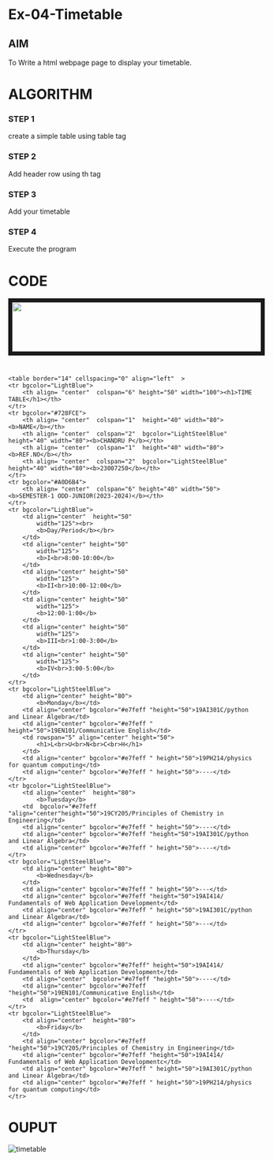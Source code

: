 # Ex-04-Timetable
## AIM
To Write a html webpage page to display your timetable.

# ALGORITHM
### STEP 1
create a simple table using table tag
### STEP 2
Add header row using th tag
### STEP 3
Add your timetable
### STEP 4
Execute the program

# CODE
<!DOCTYPE html>
<html>
    <head></head>
<body>
    <IMG src="C:\Users\admin\ODD2023-WT-Ex-03-Timetable\logo.png"
	height="100" width="788" align="center" border="8">
    <h1>     </h1>
  
    <table border="14" cellspacing="0" align="left"  >
    <tr bgcolor="LightBlue">
        <th align= "center"  colspan="6" height="50" width="100"><h1>TIME TABLE</h1></th>
    </tr>
    <tr bgcolor="#728FCE">
        <th align= "center"  colspan="1"  height="40" width="80"><b>NAME</b></th>
        <th align= "center"  colspan="2"  bgcolor="LightSteelBlue" height="40" width="80"><b>CHANDRU P</b></th>
        <th align= "center"  colspan="1"  height="40" width="80"><b>REF.NO</b></th>
        <th align= "center"  colspan="2"  bgcolor="LightSteelBlue" height="40" width="80"><b>23007250</b></th>
    </tr>
    <tr bgcolor="#A0D6B4">
        <th align= "center"  colspan="6" height="40" width="50"> <b>SEMESTER-1 ODD-JUNIOR(2023-2024)</b></th>
    </tr>
    <tr bgcolor="LightBlue">
        <td align="center"  height="50"
            width="125"><br>
            <b>Day/Period</b></br>
        </td>
        <td align="center" height="50"
            width="125">
            <b>I<br>8:00-10:00</b>
        </td>
        <td align="center" height="50"
            width="125">
            <b>II<br>10:00-12:00</b>
        </td>
        <td align="center" height="50"
            width="125">
            <b>12:00-1:00</b>
        </td>
        <td align="center" height="50"
            width="125">
            <b>III<br>1:00-3:00</b>
        </td>
        <td align="center" height="50"
            width="125">
            <b>IV<br>3:00-5:00</b>
        </td>
    </tr>
    <tr bgcolor="LightSteelBlue">
        <td align="center" height="80">
            <b>Monday</b></td>
        <td align="center" bgcolor="#e7feff "height="50">19AI301C/python and Linear Algebra</td>
        <td align="center" bgcolor="#e7feff " height="50">19EN101/Communicative English</td>
        <td rowspan="5" align="center" height="50">
            <h1>L<br>U<br>N<br>C<br>H</h1>
        </td>
        <td align="center" bgcolor="#e7feff " height="50">19PH214/physics for quantum computing</td>
        <td align="center" bgcolor="#e7feff " height="50">----</td>
    </tr>
    <tr bgcolor="LightSteelBlue">
        <td align="center"  height="80">
            <b>Tuesday</b>
        <td  bgcolor="#e7feff "align="center"height="50">19CY205/Principles of Chemistry in Engineering</td>
        <td align="center" bgcolor="#e7feff " height="50">----</td>
        <td align="center" bgcolor="#e7feff "height="50">19AI301C/python and Linear Algebra</td>
        <td align="center" bgcolor="#e7feff " height="50">----</td>
    </tr>
    <tr bgcolor="LightSteelBlue">
        <td align="center" height="80">
            <b>Wednesday</b>
        </td>
        <td align="center" bgcolor="#e7feff " height="50">---</td>
        <td align="center" bgcolor="#e7feff "height="50">19AI414/ Fundamentals of Web Application Development</td>
        <td align="center" bgcolor="#e7feff " height="50">19AI301C/python and Linear Algebra</td>
        <td align="center" bgcolor="#e7feff " height="50">---</td>
    </tr>
    <tr bgcolor="LightSteelBlue">
        <td align="center" height="80">
            <b>Thursday</b>
        </td>
        <td align="center" bgcolor="#e7feff" height="50">19AI414/ Fundamentals of Web Application Development</td>
        <td align="center"  bgcolor="#e7feff "height="50">----</td>
        <td align="center" bgcolor="#e7feff "height="50">19EN101/Communicative English</td>
        <td  align="center" bgcolor="#e7feff " height="50">----</td>
    </tr>
    <tr bgcolor="LightSteelBlue">
        <td align="center"  height="80">
            <b>Friday</b>
        </td>
        <td align="center" bgcolor="#e7feff "height="50">19CY205/Principles of Chemistry in Engineering</td>
        <td align="center" bgcolor="#e7feff "height="50">19AI414/ Fundamentals of Web Application Developmentc</td>
        <td align="center" bgcolor="#e7feff " height="50">19AI301C/python and Linear Algebra</td>
        <td align="center" bgcolor="#e7feff " height="50">19PH214/physics for quantum computing</td>
    </tr>  
      
</table>
</body>
</html>


# OUPUT
![timetable](https://github.com/chandru174642/ODD2023-WT-Ex-03-Timetable/assets/139841798/0a47b966-dbee-455d-9215-de5925c83a30)
